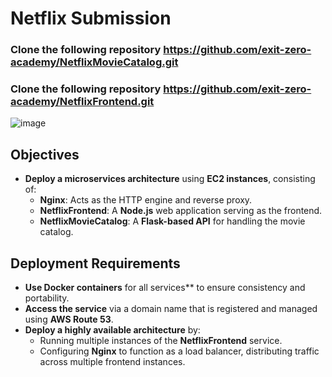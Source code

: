 # Netflix Submission
### Clone the following repository   https://github.com/exit-zero-academy/NetflixMovieCatalog.git
### Clone the following repository   https://github.com/exit-zero-academy/NetflixFrontend.git
![image](https://github.com/user-attachments/assets/c303069e-7967-4909-be2c-ec435cb8b68b)

## Objectives

- **Deploy a microservices architecture** using **EC2 instances**, consisting of:
  - **Nginx**: Acts as the HTTP engine and reverse proxy.
  - **NetflixFrontend**: A **Node.js** web application serving as the frontend.
  - **NetflixMovieCatalog**: A **Flask-based API** for handling the movie catalog.

## Deployment Requirements

- **Use Docker containers** for all services** to ensure consistency and portability.
- **Access the service** via a domain name that is registered and managed using **AWS Route 53**.
- **Deploy a highly available architecture** by:
  - Running multiple instances of the **NetflixFrontend** service.
  - Configuring **Nginx** to function as a load balancer, distributing traffic across multiple frontend instances.
